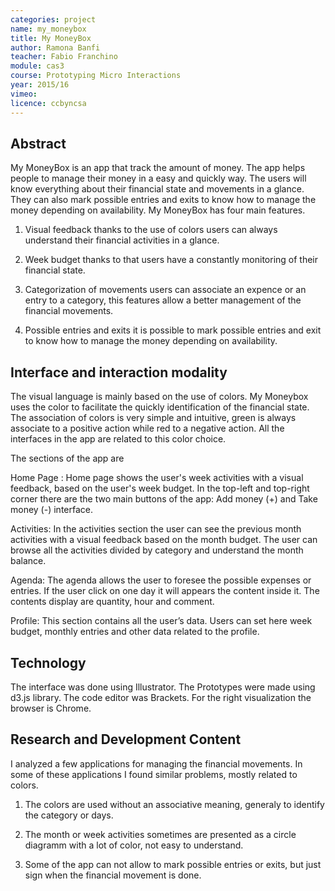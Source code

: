 ```yaml
---
categories: project
name: my_moneybox
title: My MoneyBox
author: Ramona Banfi
teacher: Fabio Franchino
module: cas3
course: Prototyping Micro Interactions
year: 2015/16
vimeo:
licence: ccbyncsa
---
```

## Abstract 

My MoneyBox is an app that track the amount of money. The app helps people to manage their money in a easy and quickly way. The users will know everything about their financial state and movements in a glance. They can also mark possible entries and exits to know how to manage the money depending on availability. 
My MoneyBox has four main features.

1. Visual feedback thanks to the use of colors users can always understand their financial activities in a glance.

2. Week budget thanks to that users have a constantly monitoring of their financial state.

3. Categorization of movements users can associate an expence or an entry to a category, this features allow a better management of the financial movements.

4. Possible entries and exits it is possible to mark possible entries and exit to know how to manage the money depending on availability.


## Interface and interaction modality 
The visual language is mainly based on the use of colors. My Moneybox uses the color to facilitate the quickly identification of the financial state. The association of colors is very simple and intuitive, green is always associate to a positive action while red to a negative action. All the interfaces in the app are related to this color choice.

The sections of the app are

Home Page : Home page shows the user's week activities with a visual feedback, based on the user's week budget. In the top-left and top-right corner there are the two main buttons of the app: Add money (+) and Take money (-) interface.

Activities: In the activities section the user can see the previous month activities with a visual feedback based on the month budget. The user can browse all the activities divided by category and understand the month balance.

Agenda: The agenda allows the user to foresee the possible expenses or entries. If the user click on one day it will appears the content inside it. The contents display are quantity, hour and comment.

Profile: This section contains all the user’s data. Users can set here week budget, monthly entries and other data related to the profile.

## Technology
The interface was done using Illustrator. The Prototypes were made using d3.js library. The code editor was Brackets. For the right visualization the browser is Chrome.

## Research and Development Content
I analyzed a few applications for managing the financial movements. In some of these applications I found similar problems, mostly related to colors.

1. The colors are used without an associative meaning, generaly to identify the category or days.

2. The month or week activities sometimes are presented as a circle diagramm with a lot of color, not easy to understand.

3. Some of the app can not allow to mark possible entries or exits, but just sign when the financial movement is done.


